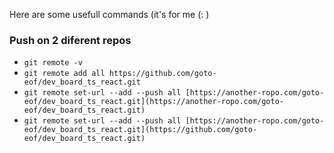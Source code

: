 
Here are some usefull commands (it's for me (: )

### Push on 2 diferent repos
- `git remote -v`
- `git remote add all https://github.com/goto-eof/dev_board_ts_react.git`
- `git remote set-url --add --push all [https://another-ropo.com/goto-eof/dev_board_ts_react.git](https://another-ropo.com/goto-eof/dev_board_ts_react.git)`
- `git remote set-url --add --push all [https://another-ropo.com/goto-eof/dev_board_ts_react.git](https://github.com/goto-eof/dev_board_ts_react.git)`
